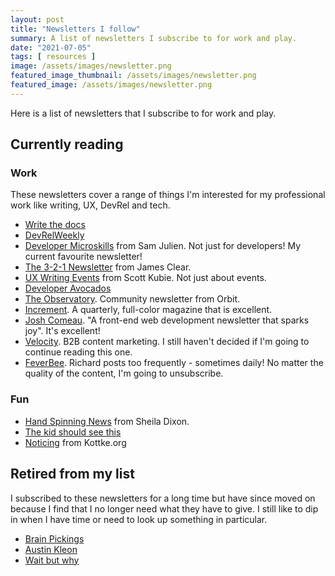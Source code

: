 ```yaml
---
layout: post
title: "Newsletters I follow"
summary: A list of newsletters I subscribe to for work and play.
date: "2021-07-05"
tags: [ resources ]
image: /assets/images/newsletter.png
featured_image_thumbnail: /assets/images/newsletter.png
featured_image: /assets/images/newsletter.png
---
```


Here is a list of newsletters that I subscribe to for work and play.

## Currently reading

### Work 
These newsletters cover a range of things I'm interested for my professional work like writing, UX, DevRel and tech.

* [Write the docs](https://www.writethedocs.org/newsletter/)
* [DevRelWeekly](https://devrelweekly.com/ )
* [Developer Microskills](https://developermicroskills.com/) from Sam Julien. Not just for developers! My current favourite newsletter!
* [The 3-2-1 Newsletter](https://jamesclear.com/3-2-1) from James Clear.
* [UX Writing Events](https://www.uxwritingevents.com/ ) from Scott Kubie. Not just about events.
* [Developer Avocados](https://tinyletter.com/developeravocados)
* [The Observatory](https://orbit.love/blog). Community newsletter from Orbit.
* [Increment](https://store.increment.com/products/increment-subscription). A quarterly, full-color magazine that is excellent.
* [Josh Comeau](https://www.joshwcomeau.com/). "A front-end web development newsletter that sparks joy". It's excellent!
* [Velocity](https://velocitypartners.com/blog/). B2B content marketing. I still haven't decided if I'm going to continue reading this one.
* [FeverBee](https://www.feverbee.com/richs-blog/). Richard posts too frequently - sometimes daily! No matter the quality of the content, I'm going to unsubscribe.


### Fun

* [Hand Spinning News](https://hand-spinning-news.com/ ) from Sheila Dixon.
* [The kid should see this](https://thekidshouldseethis.com/)
* [Noticing](https://kottke.org/newsletter/) from Kottke.org


## Retired from my list
I subscribed to these newsletters for a long time but have since moved on because I find that I no longer need  what they have to give. I still like to dip in when I have time or need to look up something in particular.

* [Brain Pickings](https://www.brainpickings.org/)
* [Austin Kleon](https://austinkleon.com/newsletter/)
* [Wait but why](https://waitbutwhy.com/)

